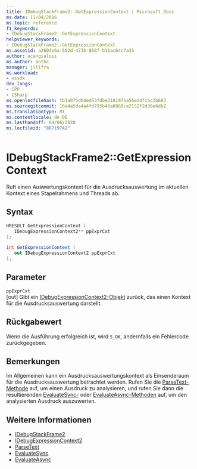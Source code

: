 ```yaml
---
title: IDebugStackFrame2::GetExpressionContext | Microsoft Docs
ms.date: 11/04/2016
ms.topic: reference
f1_keywords:
- IDebugStackFrame2::GetExpressionContext
helpviewer_keywords:
- IDebugStackFrame2::GetExpressionContext
ms.assetid: a2604e6a-502d-473b-868f-b11ac64c7a35
author: acangialosi
ms.author: anthc
manager: jillfra
ms.workload:
- vssdk
dev_langs:
- CPP
- CSharp
ms.openlocfilehash: fb1a075d04ed53fdbe2181975a56eddfcbc3b683
ms.sourcegitcommit: 16a4a5da4a4fd795b46a0869ca2152f2d36e6db2
ms.translationtype: MT
ms.contentlocale: de-DE
ms.lasthandoff: 04/06/2020
ms.locfileid: "80719742"
---
```

# <a name="idebugstackframe2getexpressioncontext"></a>IDebugStackFrame2::GetExpressionContext
Ruft einen Auswertungskontext für die Ausdrucksauswertung im aktuellen Kontext eines Stapelrahmens und Threads ab.

## <a name="syntax"></a>Syntax

```cpp
HRESULT GetExpressionContext ( 
   IDebugExpressionContext2** ppExprCxt
);
```

```csharp
int GetExpressionContext ( 
   out IDebugExpressionContext2 ppExprCxt
);
```

## <a name="parameters"></a>Parameter
`ppExprCxt`\
[out] Gibt ein [IDebugExpressionContext2-Objekt](../../../extensibility/debugger/reference/idebugexpressioncontext2.md) zurück, das einen Kontext für die Ausdrucksauswertung darstellt.

## <a name="return-value"></a>Rückgabewert
 Wenn die Ausführung erfolgreich ist, wird `S_OK`, andernfalls ein Fehlercode zurückgegeben.

## <a name="remarks"></a>Bemerkungen
 Im Allgemeinen kann ein Ausdrucksauswertungskontext als Einsenderaum für die Ausdrucksauswertung betrachtet werden. Rufen Sie die [ParseText-Methode](../../../extensibility/debugger/reference/idebugexpressioncontext2-parsetext.md) auf, um einen Ausdruck zu analysieren, und rufen Sie dann die resultierenden [EvaluateSync-](../../../extensibility/debugger/reference/idebugexpression2-evaluatesync.md) oder [EvaluateAsync-Methoden](../../../extensibility/debugger/reference/idebugexpression2-evaluateasync.md) auf, um den analysierten Ausdruck auszuwerten.

## <a name="see-also"></a>Weitere Informationen
- [IDebugStackFrame2](../../../extensibility/debugger/reference/idebugstackframe2.md)
- [IDebugExpressionContext2](../../../extensibility/debugger/reference/idebugexpressioncontext2.md)
- [ParseText](../../../extensibility/debugger/reference/idebugexpressioncontext2-parsetext.md)
- [EvaluateSync](../../../extensibility/debugger/reference/idebugexpression2-evaluatesync.md)
- [EvaluateAsync](../../../extensibility/debugger/reference/idebugexpression2-evaluateasync.md)
